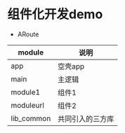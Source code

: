组件化开发demo
===

* ARoute

module|说明
------------     |   -------------
app|空壳app
main|主逻辑
module1|组件1
moduleurl|组件2
lib_common|共同引入的三方库
